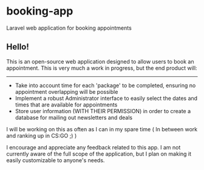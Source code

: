 # booking-app

Laravel web application for booking appointments

## Hello!
This is an open-source web application designed to allow users to book an appointment. This is very much a work in progress, but the end product will:
***
 - Take into account time for each 'package' to be completed, ensuring no appointment overlapping will be possible
 - Implement a robust Administrator interface to easily select the dates and times that are available for appointments
 - Store user information (WITH THEIR PERMISSION) in order to create a database for mailing out newsletters and deals

I will be working on this as often as I can in my spare time ( In between work and ranking up in CS:GO ;) )


I encourage and appreciate any feedback related to this app. I am not currently aware of the full scope of the application, but I plan on making it easily customizable to anyone's needs.
